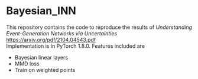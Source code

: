 # Bayesian\_INN
This repository contains the code to reproduce the results of *Understanding Event-Generation Networks via Uncertainties* <https://arxiv.org/pdf/2104.04543.pdf>\
Implementation is in PyTorch 1.8.0. Features included are
* Bayesian linear layers
* MMD loss
* Train on weighted points
